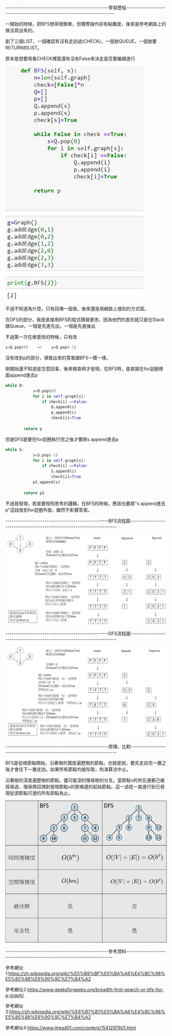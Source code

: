 --------------------------------------------------學習歷程------------------------------------------------------------------------

一開始的時候，把BFS想得很簡單，但實際操作卻有點難度，後來是參考網路上的做法寫出來的。

創了三個LIST，一個確認有沒有走訪過(CHECK)，一個放QUEUE，一個放要RETURN的LIST。

原本是想要用看CHECK裡面還有沒有False來決定是否要繼續進行

![image](https://github.com/sun-peihsuan/learning-note/blob/master/image/hw5.jpg)

不過不知道為什麼，只有回傳一個值，後來還是用網路上搜到的方式寫。

在DFS的部分，我是直接用BFS的程式碼做更改，因為他們的差別就只是在Stack跟Queue，一個是先進先出，一個是先進後出

不過第一次在做更改的時候，只有改
```Python
s=Q.pop(0)    =>    s=Q.pop(-1)
```
沒有改到p的部分，導致出來的答案跟BFS一模一樣。

剛開始還不知道是怎麼回事，後來檢查時才發現，在BFS時，是直接在for迴圈裡面append進去p
```Python
while Q:
            s=Q.pop(0)
            for i in self.graph[s]:
                if check[i] ==False:
                    Q.append(i)
                    p.append(i)
                    check[i]=True
            
        return p
```
但是DFS是要在for迴圈執行完之後才要將s append進去p
```Python
while S:
            s=S.pop(-1)
            for i in self.graph[s]:
                if check[i] ==False:
                    S.append(i)
                    check[i]=True
            p1.append(s)
            
        return p1
```
不過我發現，若是要按照思考的邏輯，在BFS的時候，應該也要將"s append進去p"這段放到for迴圈外面，雖然不影響答案。


--------------------------------------------------BFS流程圖-----------------------------------------------------------------------

![image](https://github.com/sun-peihsuan/learning-note/blob/master/image/HW5-BFS.JPG)

--------------------------------------------------DFS流程圖-----------------------------------------------------------------------

![image](https://github.com/sun-peihsuan/learning-note/blob/master/image/HW5-DFS.JPG)

--------------------------------------------------原理、比較-----------------------------------------------------------------------

BFS是從根節點開始，沿著樹的寬度遍歷樹的節點，也就是說，要先走訪完一層之後才會往下一層走訪。如果所有節點均被存取，則演算法中止。

沿著樹的深度遍歷樹的節點，儘可能深的搜尋樹的分支。當節點v的所在邊都己被探尋過，搜尋將回溯到發現節點v的那條邊的起始節點。這一過程一直進行到已發現從源節點可達的所有節點為止。

![image](https://github.com/sun-peihsuan/learning-note/blob/master/image/HW5-1.jpg)

--------------------------------------------------參考資料-----------------------------------------------------------------------

參考網址1:https://zh.wikipedia.org/wiki/%E5%B9%BF%E5%BA%A6%E4%BC%98%E5%85%88%E6%90%9C%E7%B4%A2

參考網址2:https://www.geeksforgeeks.org/breadth-first-search-or-bfs-for-a-graph/

參考網址3:https://zh.wikipedia.org/wiki/%E6%B7%B1%E5%BA%A6%E4%BC%98%E5%85%88%E6%90%9C%E7%B4%A2

參考網址4:https://www.itread01.com/content/1541297601.html
